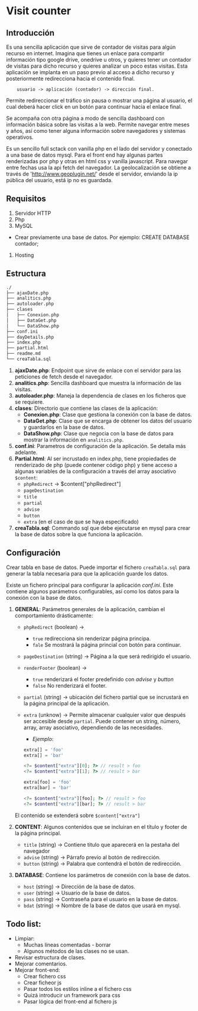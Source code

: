 # Visit counter

## Introducción

Es una sencilla aplicación que sirve de contador de visitas para algún recurso en internet. Imagina que tienes un enlace para compartir información tipo google drive, onedrive u otros, y quieres tener un contador de visitas para dicho recurso y quieres analizar un poco estas visitas. Esta aplicación se implanta en un paso previo al acceso a dicho recurso y posteriormente redirecciona hacia el contenido final. 

        usuario -> aplicación (contador) -> dirección final.

Permite redireccionar el tráfico sin pausa o mostrar una página al usuario, el cual deberá hacer click en un botón para continuar hacia el enlace final.

Se acompaña con otra página a modo de sencilla dashboard con información básica sobre las visitas a la web. Permite navegar entre meses y años, así como tener alguna información sobre navegadores y sistemas operativos.

Es un sencillo full sctack con vanilla php en el lado del servidor y conectado a una base de datos mysql. Para el front end hay algunas partes renderizadas por php y otras en html css y vanilla javascript. Para navegar entre fechas usa la api fetch del navegador. La geolocalización se obtiene a través de 'http://www.geoplugin.net/' desde el servidor, enviando la ip pública del usuario, está ip no es guardada.

## Requisitos

1. Servidor HTTP
1. Php
1. MySQL
  - Crear previamente una base de datos. Por ejemplo:
          CREATE DATABASE contador;
1. Hosting

## Estructura

``` bash
./
├── ajaxDate.php
├── analitics.php
├── autoloader.php
├── clases
│   ├── Conexion.php
│   ├── DataGet.php
│   └── DataShow.php
├── conf.ini
├── dayDetails.php
├── index.php
├── partial.html
├── readme.md
└── creaTabla.sql
```

1. **ajaxDate.php**: Endpoint que sirve de enlace con el servidor para las peticiones de fetch desde el navegador.
1. **analitics.php**: Sencilla dashboard que muestra la información de las visitas.
1. **autoloader.php**: Maneja la dependencia de clases en los ficheros que se requiere.
1. **clases**: Directorio que contiene las clases de la aplicación:
    - **Conexion.php**: Clase que gestiona la conexión con la base de datos.
    - **DataGet.php**: Clase que se encarga de obtener los datos del usuario y guardarlos en la base de datos.
    - **DataShow.php**: Clase que negocia con la base de datos para mostrar la información en `analitics.php`.
1. **conf.ini**: Parametros de configuración de la aplicación. Se detalla más adelante.
1. **Partial.html**: Al ser incrustado en index.php, tiene propiedades de renderizado de php (puede contener código php) y tiene acceso a algunas variables de la configuración a través del array asociativo `$content`:
    - `phpRedirect` -> \$content["phpRedirect"]
    - `pageDestination`
    - `title`
    - `partial`
    - `advise`
    - `button`
    - `extra` (en el caso de que se haya especificado)
1. **creaTabla.sql**: Commando sql que debe ejecutarse en mysql para crear la base de datos sobre la que funciona la aplicación.

## Configuración

Crear tabla en base de datos. Puede importar el fichero `creaTabla.sql` para generar la tabla necesaria para que la aplicación guarde los datos.

Existe un fichero principal para configurar la aplicación _conf.ini_. Este contiene algunos parámetros configurables, así como los datos para la conexión con la base de datos.

1. **GENERAL**: Parámetros generales de la aplicación, cambian el comportamiento drásticamente:
    - `phpRedirect` (boolean) ->
        - `true` redirecciona sin renderizar página principa.
        - `fale` Se mostrará la página princial con botón para continuar. 
    - `pageDestination` (string) -> Página a la que será redirigido el usuario.
    - `renderFooter` (boolean) ->
        - `true` renderizará el footer predefinido con _advise_ y _button_
        - `false` No renderizará el footer.
    - `partial` (string) -> ubicación del fichero partial que se incrustará en la página principal de la aplicación.
    - `extra` (unknow) -> Permite almacenar cualquier valor que después ser accesible desde `partial`. Puede contener un string, número, array, array asociativo, dependiendo de las necesidades.
        - *Ejemplo*:

        ``` php
        extra[] = 'foo'
        extra[] = 'bar'

        <?= $content["extra"][0]; ?> // result > foo 
        <?= $content["extra"][1]; ?> // result > bar 
        ```

        ``` php
        extra[foo] = 'foo'
        extra[bar] = 'bar'

        <?= $content["extra"][foo]; ?> // result > foo 
        <?= $content["extra"][bar]; ?> // result > bar 
        ```

    El contenido se extenderá sobre `$content["extra"]`

2. **CONTENT**: Algunos contenidos que se incluiran en el título y footer de la página principal.
    - `title` (string) -> Contiene titulo que aparecerá en la pestaña del navegador
    - `advise` (string) -> Párrafo previo al botón de redirección.
    - `button` (string) -> Palabra que contendrá el botón de redirección.

3. **DATABASE**: Contiene los parámetros de conexión con la base de datos.
    - `host` (string) -> Dirección de la base de datos.
    - `user` (string) -> Usuario de la base de datos.
    - `pass` (string) -> Contraseña para el usuario en la base de datos.
    - `bdat` (string) -> Nombre de la base de datos que usará en mysql.

## Todo list:

- Limpiar:
    - Muchas líneas comentadas - borrar
    - Algunos métodos de las clases no se usan.
- Revisar estructura de clases.
- Mejorar comentarios.
- Mejorar front-end:
    - Crear fichero css
    - Crear ficheor js
    - Pasar todos los estilos inline a el fichero css
    - Quizá introducir un framework para css
    - Pasar lógica del front-end al fichero js

